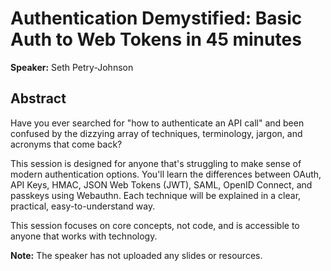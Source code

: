 ﻿# Authentication Demystified: Basic Auth to Web Tokens in 45 minutes

**Speaker:** Seth Petry-Johnson

## Abstract

Have you ever searched for "how to authenticate an API call" and been confused by the dizzying array of techniques, terminology, jargon, and acronyms that come back? 

This session is designed for anyone that's struggling to make sense of modern authentication options. You'll learn the differences between OAuth, API Keys, HMAC, JSON Web Tokens (JWT), SAML, OpenID Connect, and passkeys using Webauthn. Each technique will be explained in a clear, practical, easy-to-understand way.

This session focuses on core concepts, not code, and is accessible to anyone that works with technology.

**Note:** The speaker has not uploaded any slides or resources.
